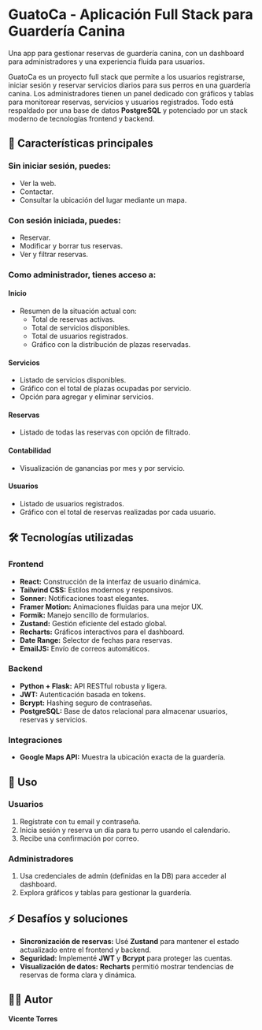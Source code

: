 # GuatoCa - Aplicación Full Stack para Guardería Canina  

Una app para gestionar reservas de guardería canina, con un dashboard para administradores y una experiencia fluida para usuarios.  

GuatoCa es un proyecto full stack que permite a los usuarios registrarse, iniciar sesión y reservar servicios diarios para sus perros en una guardería canina. Los administradores tienen un panel dedicado con gráficos y tablas para monitorear reservas, servicios y usuarios registrados. Todo está respaldado por una base de datos **PostgreSQL** y potenciado por un stack moderno de tecnologías frontend y backend.  

## 🚀 Características principales  

### **Sin iniciar sesión, puedes:**  
- Ver la web.  
- Contactar.  
- Consultar la ubicación del lugar mediante un mapa.  

### **Con sesión iniciada, puedes:**  
- Reservar.  
- Modificar y borrar tus reservas.  
- Ver y filtrar reservas.  

### **Como administrador, tienes acceso a:**  
#### **Inicio**  
- Resumen de la situación actual con:  
  - Total de reservas activas.  
  - Total de servicios disponibles.  
  - Total de usuarios registrados.  
  - Gráfico con la distribución de plazas reservadas.  

#### **Servicios**  
- Listado de servicios disponibles.  
- Gráfico con el total de plazas ocupadas por servicio.  
- Opción para agregar y eliminar servicios.  

#### **Reservas**  
- Listado de todas las reservas con opción de filtrado.  

#### **Contabilidad**  
- Visualización de ganancias por mes y por servicio.  

#### **Usuarios**  
- Listado de usuarios registrados.  
- Gráfico con el total de reservas realizadas por cada usuario.  

## 🛠️ Tecnologías utilizadas  

### **Frontend**  
- **React:** Construcción de la interfaz de usuario dinámica.  
- **Tailwind CSS:** Estilos modernos y responsivos.  
- **Sonner:** Notificaciones toast elegantes.  
- **Framer Motion:** Animaciones fluidas para una mejor UX.  
- **Formik:** Manejo sencillo de formularios.  
- **Zustand:** Gestión eficiente del estado global.  
- **Recharts:** Gráficos interactivos para el dashboard.  
- **Date Range:** Selector de fechas para reservas.  
- **EmailJS:** Envío de correos automáticos.  

### **Backend**  
- **Python + Flask:** API RESTful robusta y ligera.  
- **JWT:** Autenticación basada en tokens.  
- **Bcrypt:** Hashing seguro de contraseñas.  
- **PostgreSQL:** Base de datos relacional para almacenar usuarios, reservas y servicios.  

### **Integraciones**  
- **Google Maps API:** Muestra la ubicación exacta de la guardería.  

## 📌 Uso  

### **Usuarios**  
1. Regístrate con tu email y contraseña.  
2. Inicia sesión y reserva un día para tu perro usando el calendario.  
3. Recibe una confirmación por correo.  

### **Administradores**  
1. Usa credenciales de admin (definidas en la DB) para acceder al dashboard.  
2. Explora gráficos y tablas para gestionar la guardería.  

## ⚡ Desafíos y soluciones  
- **Sincronización de reservas:** Usé **Zustand** para mantener el estado actualizado entre el frontend y backend.  
- **Seguridad:** Implementé **JWT** y **Bcrypt** para proteger las cuentas.  
- **Visualización de datos:** **Recharts** permitió mostrar tendencias de reservas de forma clara y dinámica.  

## 👨‍💻 Autor  
**Vicente Torres**
